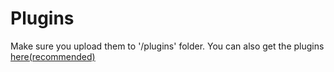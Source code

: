 # Plugins

Make sure you upload them to '/plugins' folder. You can also get the plugins [here(recommended)](https://flatboard.org/download.php)
